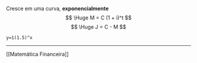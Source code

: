 Cresce em uma curva, **exponencialmente**
$$ \Huge M = C (1 + i)^t $$
$$ \Huge J = C - M $$

```desmos-graph
y=1(1.5)^x
```

---

[[Matemática Financeira]]